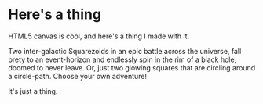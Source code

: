 # Here's a thing
HTML5 canvas is cool, and here's a thing I made with it.

Two inter-galactic Squarezoids in an epic battle across the universe, fall prety to an event-horizon and endlessly spin in the rim of a black hole, doomed to never leave. Or, just two glowing squares that are circling around a circle-path. Choose your own adventure!

It's just a thing.